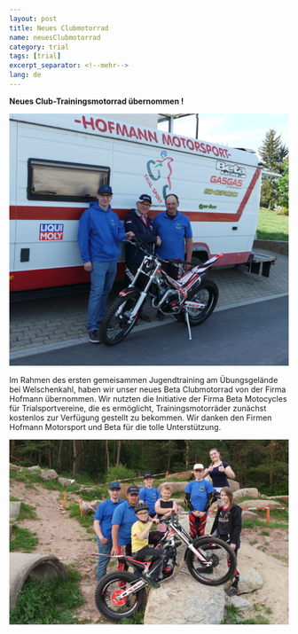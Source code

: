 ```yaml
---
layout: post
title: Neues Clubmotorrad
name: neuesClubmotorrad
category: trial
tags: [trial]
excerpt_separator: <!--mehr-->
lang: de
---
```


**Neues Club-Trainingsmotorrad übernommen !**

![](https://raw.githubusercontent.com/msc-kasendorf/docker/master/docs/download/SAM_2358.JPG)

Im Rahmen des ersten gemeisammen Jugendtraining am Übungsgelände bei Welschenkahl, haben wir unser neues Beta Clubmotorrad von der Firma Hofmann übernommen. Wir nutzten die Initiative der Firma Beta Motocycles für Trialsportvereine, die es ermöglicht, Trainingsmotorräder zunächst kostenlos zur Verfügung gestellt zu bekommen.
Wir danken den Firmen Hofmann Motorsport und Beta für die tolle Unterstützung.

![](https://raw.githubusercontent.com/msc-kasendorf/docker/master/docs/download/SAM_2366.JPG)
